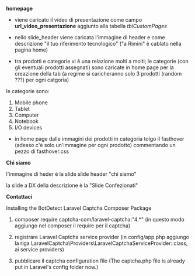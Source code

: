 **homepage**

- viene caricato il video di presentazione come campo __url_video_presentazione__ aggiunto alla tabella *tblCustomPages*

- nello slide_header viene caricata l'immagine di header e come descrizione "il tuo riferimento tecnologico" ("a Rimini" è cablato nella pagina home)

- tra prodotti e categorie vi è una relazione molti a molti; le categorie (con gli eventuali prodotti assegnati) sono caricate in home page per la creazione della tab (a regime si caricheranno solo 3 prodotti (random ???) per ogni catgoria)

le categorie sono:

1. Mobile phone
2. Tablet
3. Computer
4. Notebook
5. I/O devices



- in home page dalle immagini dei prodotti in categoria tolgo il fasthover (adesso c'è solo un'immagine per ogni prodotto) commentando un pezzo di fasthover.css

 


 **Chi siamo**


 l'immagine di heder è la slide slide header "chi siamo"

 la slide a DX della descrizione è la "Slide Confezionati"


 
 **Contattaci**

  Installing the BotDetect Laravel Captcha Composer Package

  1. composer require captcha-com/laravel-captcha:"4.*" (in questo modo aggiungo nel composer il require per il captcha)

  2. registrare Laravel Captcha service provider (in config/app.php aggiungo la riga
  LaravelCaptcha\Providers\LaravelCaptchaServiceProvider::class,
  ai service providers) 

  3. pubblicare il captcha configuration file (The captcha.php file is already put in Laravel's config folder now.)
